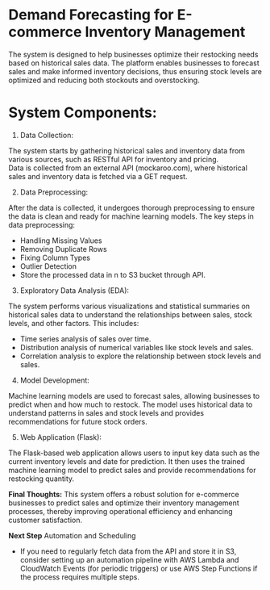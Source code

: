 # Demand Forecasting for E-commerce Inventory Management

The system is designed to help businesses optimize their restocking needs based on historical sales data. The platform enables businesses to forecast sales and make informed inventory decisions, thus ensuring stock levels are optimized and reducing both stockouts and overstocking.

# System Components:

1. Data Collection:

The system starts by gathering historical sales and inventory data from various sources, such as RESTful API for inventory and pricing.   
Data is collected from an external API (mockaroo.com), where historical sales and inventory data is fetched via a GET request.

2. Data Preprocessing:

After the data is collected, it undergoes thorough preprocessing to ensure the data is clean and ready for machine learning models.
The key steps in data preprocessing:
* Handling Missing Values
* Removing Duplicate Rows
* Fixing Column Types
* Outlier Detection
* Store the processed data in n to S3 bucket through API.

3. Exploratory Data Analysis (EDA):

The system performs various visualizations and statistical summaries on historical sales data to understand the relationships between sales, stock levels, and other factors. This includes:
* Time series analysis of sales over time.
* Distribution analysis of numerical variables like stock levels and sales.
* Correlation analysis to explore the relationship between stock levels and sales.


4. Model Development:

Machine learning models are used to forecast sales, allowing businesses to predict when and how much to restock.
The model uses historical data to understand patterns in sales and stock levels and provides recommendations for future stock orders.

5. Web Application (Flask):

The Flask-based web application allows users to input key data such as the current inventory levels and date for prediction. It then uses the trained machine learning model to predict sales and provide recommendations for restocking quantity.

**Final Thoughts:**
This system offers a robust solution for e-commerce businesses to predict sales and optimize their inventory management processes, thereby improving operational efficiency and enhancing customer satisfaction.


**Next Step**
Automation and Scheduling
* If you need to regularly fetch data from the API and store it in S3, consider setting up an automation pipeline with AWS Lambda and CloudWatch Events (for periodic triggers) or use AWS Step Functions if the process requires multiple steps.






